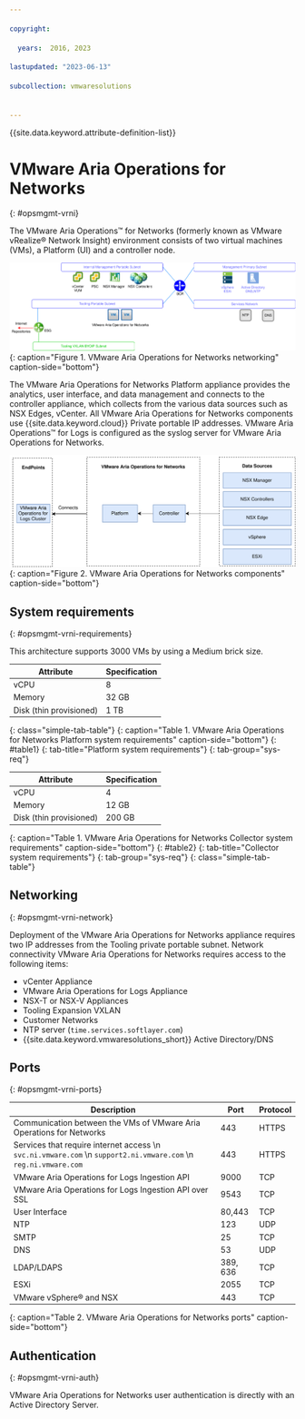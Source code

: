```yaml
---

copyright:

  years:  2016, 2023

lastupdated: "2023-06-13"

subcollection: vmwaresolutions


---
```


{{site.data.keyword.attribute-definition-list}}

# VMware Aria Operations for Networks
{: #opsmgmt-vrni}

The VMware Aria Operations™ for Networks (formerly known as VMware vRealize® Network Insight) environment consists of two virtual machines (VMs), a Platform (UI) and a controller node.

![VMware Aria Operations for Networks diagram](../../images/opsmgmt-vrninw.svg "VMware Aria Operations for Networks diagram"){: caption="Figure 1. VMware Aria Operations for Networks networking" caption-side="bottom"}

The VMware Aria Operations for Networks Platform appliance provides the analytics, user interface, and data management and connects to the controller appliance, which collects from the various data sources such as NSX Edges, vCenter. All VMware Aria Operations for Networks components use {{site.data.keyword.cloud}} Private portable IP addresses. VMware Aria Operations™ for Logs is configured as the syslog server for VMware Aria Operations for Networks.

![VMware Aria Operations for Networks components](../../images/opsmgmt-vrnicomponents.svg "VMware Aria Operations for Networks components"){: caption="Figure 2. VMware Aria Operations for Networks components" caption-side="bottom"}

## System requirements
{: #opsmgmt-vrni-requirements}

This architecture supports 3000 VMs by using a Medium brick size.

| Attribute | Specification |
|-----------|---------------|
| vCPU | 8 |
| Memory | 32 GB |
| Disk (thin provisioned) | 1 TB |
{: class="simple-tab-table"}
{: caption="Table 1. VMware Aria Operations for Networks Platform system requirements" caption-side="bottom"}
{: #table1}
{: tab-title="Platform system requirements"}
{: tab-group="sys-req"}

| Attribute | Specification |
|-----------|---------------|
| vCPU | 4 |
| Memory | 12 GB |
| Disk (thin provisioned) | 200 GB |
{: caption="Table 1. VMware Aria Operations for Networks Collector system requirements" caption-side="bottom"}
{: #table2}
{: tab-title="Collector system requirements"}
{: tab-group="sys-req"}
{: class="simple-tab-table"}

## Networking
{: #opsmgmt-vrni-network}

Deployment of the VMware Aria Operations for Networks appliance requires two IP addresses from the Tooling private portable subnet. Network connectivity VMware Aria Operations for Networks requires access to the following items:
* vCenter Appliance
* VMware Aria Operations for Logs Appliance
* NSX-T or NSX-V Appliances
* Tooling Expansion VXLAN
* Customer Networks
* NTP server (`time.services.softlayer.com`)
* {{site.data.keyword.vmwaresolutions_short}} Active Directory/DNS

## Ports
{: #opsmgmt-vrni-ports}

| Description | Port | Protocol |
|-------------|------|----------|
| Communication between the VMs of VMware Aria Operations for Networks | 443 | HTTPS |
| Services that require internet access \n `svc.ni.vmware.com` \n `support2.ni.vmware.com` \n `reg.ni.vmware.com` | 443 | HTTPS |
| VMware Aria Operations for Logs Ingestion API | 9000 | TCP |
| VMware Aria Operations for Logs Ingestion API over SSL | 9543 | TCP |
| User Interface | 80,443 | TCP |
| NTP |123 | UDP |
| SMTP | 25 | TCP |
| DNS| 53 | UDP |
| LDAP/LDAPS | 389, 636 | TCP |
| ESXi | 2055 | TCP |
| VMware vSphere® and NSX | 443 | TCP |
{: caption="Table 2. VMware Aria Operations for Networks ports" caption-side="bottom"}

## Authentication
{: #opsmgmt-vrni-auth}

VMware Aria Operations for Networks user authentication is directly with an Active Directory Server.
